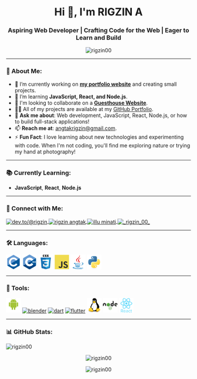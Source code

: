 <h1 align="center">Hi 👋, I'm RIGZIN A</h1>
<h3 align="center">Aspiring Web Developer | Crafting Code for the Web | Eager to Learn and Build</h3>

<p align="center"> 
  <img src="https://komarev.com/ghpvc/?username=rigzin00&label=Profile%20views&color=0e75b6&style=flat" alt="rigzin00" /> 
</p>

---

### 🚀 About Me:
- 🔭 I’m currently working on **[my portfolio website](https://github.com/Rigzin00/-portfolio)** and creating small projects.
- 🌱 I’m learning **JavaScript, React, and Node.js**.
- 👯 I'm looking to collaborate on a **[Guesthouse Website](https://github.com/Rigzin00/Guesthouse)**.
- 👨‍💻 All of my projects are available at my [GitHub Portfolio](https://github.com/Rigzin00/-portfolio).
- 💬 **Ask me about**: Web development, JavaScript, React, Node.js, or how to build full-stack applications!
- 📫 **Reach me at**: [angtakrigzin@gmail.com](mailto:angtakrigzin@gmail.com).
- ⚡ **Fun Fact**: I love learning about new technologies and experimenting with code. When I'm not coding, you'll find me exploring nature or trying my hand at photography!

---

### 📚 Currently Learning:
- **JavaScript**, **React**, **Node.js**

---

### 🤝 Connect with Me:
<p align="left">
  <a href="https://dev.to/dev.to/@rigzin" target="blank">
    <img align="center" src="https://raw.githubusercontent.com/rahuldkjain/github-profile-readme-generator/master/src/images/icons/Social/devto.svg" alt="dev.to/@rigzin" height="30" width="40" />
  </a>
  <a href="https://linkedin.com/in/rigzin-angtak" target="blank">
    <img align="center" src="https://raw.githubusercontent.com/rahuldkjain/github-profile-readme-generator/master/src/images/icons/Social/linked-in-alt.svg" alt="rigzin angtak" height="30" width="40" />
  </a>
  <a href="https://fb.com/illuminiti" target="blank">
    <img align="center" src="https://raw.githubusercontent.com/rahuldkjain/github-profile-readme-generator/master/src/images/icons/Social/facebook.svg" alt="illu minati" height="30" width="40" />
  </a>
  <a href="https://instagram.com/_rigzin_00_" target="blank">
    <img align="center" src="https://raw.githubusercontent.com/rahuldkjain/github-profile-readme-generator/master/src/images/icons/Social/instagram.svg" alt="_rigzin_00_" height="30" width="40" />
  </a>
</p>

---

### 🛠️ Languages:
<p align="left">
  <a href="https://www.cprogramming.com/" target="_blank"><img src="https://raw.githubusercontent.com/devicons/devicon/master/icons/c/c-original.svg" alt="c" width="40" height="40"/></a>
  <a href="https://www.w3schools.com/cpp/" target="_blank"><img src="https://raw.githubusercontent.com/devicons/devicon/master/icons/cplusplus/cplusplus-original.svg" alt="cplusplus" width="40" height="40"/></a>
  <a href="https://www.w3schools.com/css/" target="_blank"><img src="https://raw.githubusercontent.com/devicons/devicon/master/icons/css3/css3-original-wordmark.svg" alt="css3" width="40" height="40"/></a>
  <a href="https://developer.mozilla.org/en-US/docs/Web/JavaScript" target="_blank"><img src="https://raw.githubusercontent.com/devicons/devicon/master/icons/javascript/javascript-original.svg" alt="javascript" width="40" height="40"/></a>
  <a href="https://www.java.com" target="_blank"><img src="https://raw.githubusercontent.com/devicons/devicon/master/icons/java/java-original.svg" alt="java" width="40" height="40"/></a>
  <a href="https://www.python.org" target="_blank"><img src="https://raw.githubusercontent.com/devicons/devicon/master/icons/python/python-original.svg" alt="python" width="40" height="40"/></a>
</p>

---

### 🧰 Tools:
<p align="left">
  <a href="https://developer.android.com" target="_blank"><img src="https://raw.githubusercontent.com/devicons/devicon/master/icons/android/android-original-wordmark.svg" alt="android" width="40" height="40"/></a>
  <a href="https://www.blender.org/" target="_blank"><img src="https://download.blender.org/branding/community/blender_community_badge_white.svg" alt="blender" width="40" height="40"/></a>
  <a href="https://dart.dev" target="_blank"><img src="https://www.vectorlogo.zone/logos/dartlang/dartlang-icon.svg" alt="dart" width="40" height="40"/></a>
  <a href="https://flutter.dev" target="_blank"><img src="https://www.vectorlogo.zone/logos/flutterio/flutterio-icon.svg" alt="flutter" width="40" height="40"/></a>
  <a href="https://www.linux.org/" target="_blank"><img src="https://raw.githubusercontent.com/devicons/devicon/master/icons/linux/linux-original.svg" alt="linux" width="40" height="40"/></a>
  <a href="https://nodejs.org" target="_blank"><img src="https://raw.githubusercontent.com/devicons/devicon/master/icons/nodejs/nodejs-original-wordmark.svg" alt="nodejs" width="40" height="40"/></a>
  <a href="https://reactjs.org/" target="_blank"><img src="https://raw.githubusercontent.com/devicons/devicon/master/icons/react/react-original-wordmark.svg" alt="react" width="40" height="40"/></a>
</p>

---

### 📊 GitHub Stats:
<p align="left">
  <img src="https://github-readme-stats.vercel.app/api/top-langs?username=rigzin00&show_icons=true&locale=en&layout=compact" alt="rigzin00" />
</p>

<p align="center">
  <img src="https://github-readme-stats.vercel.app/api?username=rigzin00&show_icons=true&locale=en" alt="rigzin00" />
</p>

<p align="center">
  <img src="https://github-readme-streak-stats.herokuapp.com/?user=rigzin00&" alt="rigzin00" />
</p>
